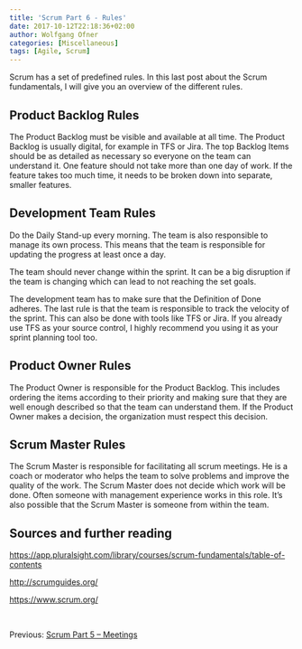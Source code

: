 ```yaml
---
title: 'Scrum Part 6 - Rules'
date: 2017-10-12T22:18:36+02:00
author: Wolfgang Ofner
categories: [Miscellaneous]
tags: [Agile, Scrum]
---
```

Scrum has a set of predefined rules. In this last post about the Scrum fundamentals, I will give you an overview of the different rules.

## **Product Backlog Rules**

The Product Backlog must be visible and available at all time. The Product Backlog is usually digital, for example in TFS or Jira. The top Backlog Items should be as detailed as necessary so everyone on the team can understand it. One feature should not take more than one day of work. If the feature takes too much time, it needs to be broken down into separate, smaller features.

## **Development Team Rules**

Do the Daily Stand-up every morning. The team is also responsible to manage its own process. This means that the team is responsible for updating the progress at least once a day.

The team should never change within the sprint. It can be a big disruption if the team is changing which can lead to not reaching the set goals.

The development team has to make sure that the Definition of Done adheres. The last rule is that the team is responsible to track the velocity of the sprint. This can also be done with tools like TFS or Jira. If you already use TFS as your source control, I highly recommend you using it as your sprint planning tool too.

## **Product Owner Rules**

The Product Owner is responsible for the Product Backlog. This includes ordering the items according to their priority and making sure that they are well enough described so that the team can understand them. If the Product Owner makes a decision, the organization must respect this decision.

## **Scrum Master Rules**

The Scrum Master is responsible for facilitating all scrum meetings. He is a coach or moderator who helps the team to solve problems and improve the quality of the work. The Scrum Master does not decide which work will be done. Often someone with management experience works in this role. It’s also possible that the Scrum Master is someone from within the team.

## **Sources and further reading**

<a href="https://app.pluralsight.com/library/courses/scrum-fundamentals/table-of-contents" target="_blank" rel="noopener">https://app.pluralsight.com/library/courses/scrum-fundamentals/table-of-contents</a>

<a href="http://scrumguides.org/" target="_blank" rel="noopener">http://scrumguides.org/</a>

<a href="https://www.scrum.org/" target="_blank" rel="noopener">https://www.scrum.org/</a>

&nbsp;

Previous: <a href="/scrum-part-5-meetings/" target="_blank" rel="noopener">Scrum Part 5 &#8211; Meetings</a>